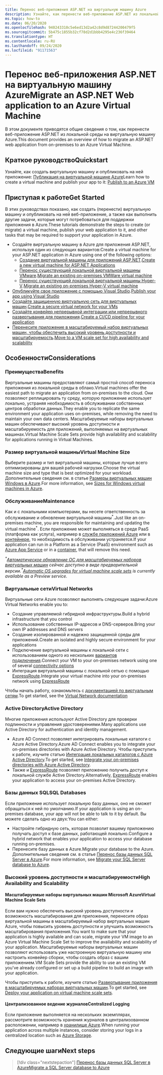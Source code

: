 ```yaml
---
title: Перенос веб-приложения ASP.NET на виртуальную машину Azure
description: Узнайте, как перенести веб-приложение ASP.NET из локальной среды на виртуальную машину Azure.
ms.topic: how-to
ms.date: 06/20/2020
ms.openlocfilehash: 940243310c5e6ed13d2a42c8d9d87244200479f5
ms.sourcegitcommit: 5b475c1855b32cf78d2d1bbb4295e4c236f39464
ms.translationtype: HT
ms.contentlocale: ru-RU
ms.lasthandoff: 09/24/2020
ms.locfileid: "91171563"
---
```

# <a name="migrate-an-aspnet-web-application-to-an-azure-virtual-machine"></a><span data-ttu-id="6f798-103">Перенос веб-приложения ASP.NET на виртуальную машину Azure</span><span class="sxs-lookup"><span data-stu-id="6f798-103">Migrate an ASP.NET Web application to an Azure Virtual Machine</span></span>

<span data-ttu-id="6f798-104">В этом документе приводятся общие сведения о том, как перенести веб-приложение ASP.NET из локальной среды на виртуальную машину Azure.</span><span class="sxs-lookup"><span data-stu-id="6f798-104">This document provides an overview of how to migrate an ASP.NET web application from on-premises to an Azure Virtual Machine.</span></span>

## <a name="quickstart"></a><span data-ttu-id="6f798-105">Краткое руководство</span><span class="sxs-lookup"><span data-stu-id="6f798-105">Quickstart</span></span>

<span data-ttu-id="6f798-106">Узнайте, как создать виртуальную машину и опубликовать на ней приложение: [Публикация на виртуальной машине Azure](https://tutorials.visualstudio.com/aspnet-vm/intro)</span><span class="sxs-lookup"><span data-stu-id="6f798-106">Learn how to create a virtual machine and publish your app to it: [Publish to an Azure VM](https://tutorials.visualstudio.com/aspnet-vm/intro)</span></span>

## <a name="get-started"></a><span data-ttu-id="6f798-107">Приступая к работе</span><span class="sxs-lookup"><span data-stu-id="6f798-107">Get Started</span></span>

<span data-ttu-id="6f798-108">В этих руководствах показано, как создать (перенести) виртуальную машину и опубликовать на ней веб-приложение, а также как выполнить другие задачи, которые могут потребоваться для поддержки приложения в Azure.</span><span class="sxs-lookup"><span data-stu-id="6f798-108">These tutorials demonstrate the steps to create (or migrate) a virtual machine, publish your web application to it, and other tasks that may be required to support your application in Azure.</span></span>

- <span data-ttu-id="6f798-109">Создайте виртуальную машину в Azure для приложения ASP.NET, используя один из следующих вариантов:</span><span class="sxs-lookup"><span data-stu-id="6f798-109">Create a virtual machine for your ASP.NET application in Azure using one of the following options:</span></span>
  - <span data-ttu-id="6f798-110">[Создание виртуальной машины для приложений ASP.NET](https://go.microsoft.com/fwlink/?linkid=863237).</span><span class="sxs-lookup"><span data-stu-id="6f798-110">[Create a new virtual machine for ASP.NET Applications](https://go.microsoft.com/fwlink/?linkid=863237)</span></span>
  - <span data-ttu-id="6f798-111">[Перенос существующей локальной виртуальной машины VMware](/azure/migrate/tutorial-migrate-vmware).</span><span class="sxs-lookup"><span data-stu-id="6f798-111">[Migrate an existing on-premises VMWare virtual machine](/azure/migrate/tutorial-migrate-vmware)</span></span>
  - <span data-ttu-id="6f798-112">[Перенос существующей локальной виртуальной машины Hyper-V](/azure/migrate/tutorial-migrate-hyper-v).</span><span class="sxs-lookup"><span data-stu-id="6f798-112">[Migrate an existing on-premises Hyper-V virtual machine](/azure/migrate/tutorial-migrate-hyper-v)</span></span>
- <span data-ttu-id="6f798-113">[Опубликуйте свое приложение с помощью Visual Studio](https://go.microsoft.com/fwlink/?linkid=863240).</span><span class="sxs-lookup"><span data-stu-id="6f798-113">[Publish your app using Visual Studio](https://go.microsoft.com/fwlink/?linkid=863240)</span></span>
- <span data-ttu-id="6f798-114">[Создайте защищенную виртуальную сеть для виртуальных машин](/azure/virtual-network/virtual-network-get-started-vnet-subnet).</span><span class="sxs-lookup"><span data-stu-id="6f798-114">[Create a secure virtual network for your VMs](/azure/virtual-network/virtual-network-get-started-vnet-subnet)</span></span>
- <span data-ttu-id="6f798-115">[Создайте конвейер непрерывной интеграции или непрерывного развертывания для приложения](/vsts/build-release/apps/cd/deploy-webdeploy-iis-deploygroups).</span><span class="sxs-lookup"><span data-stu-id="6f798-115">[Create a CI/CD pipeline for your application](/vsts/build-release/apps/cd/deploy-webdeploy-iis-deploygroups)</span></span>
- <span data-ttu-id="6f798-116">[Перенесите приложение в масштабируемый набор виртуальных машин, чтобы обеспечить высокий уровень доступности и масштабируемость](/azure/virtual-machine-scale-sets/virtual-machine-scale-sets-deploy-app).</span><span class="sxs-lookup"><span data-stu-id="6f798-116">[Move to a VM scale set for high availability and scalability](/azure/virtual-machine-scale-sets/virtual-machine-scale-sets-deploy-app)</span></span>

## <a name="considerations"></a><span data-ttu-id="6f798-117">Особенности</span><span class="sxs-lookup"><span data-stu-id="6f798-117">Considerations</span></span>

### <a name="benefits"></a><span data-ttu-id="6f798-118">Преимущества</span><span class="sxs-lookup"><span data-stu-id="6f798-118">Benefits</span></span>

<span data-ttu-id="6f798-119">Виртуальные машины предоставляют самый простой способ переноса приложения из локальной среды в облако.</span><span class="sxs-lookup"><span data-stu-id="6f798-119">Virtual machines offer the easiest path to migrate an application from on-premises to the cloud.</span></span> <span data-ttu-id="6f798-120">Они позволяют реплицировать ту среду, которую приложение использует локально, устраняя необходимость в обслуживании собственных центров обработки данных.</span><span class="sxs-lookup"><span data-stu-id="6f798-120">They enable you to replicate the same environment your application uses on-premises, while removing the need to maintain your own data centers.</span></span> <span data-ttu-id="6f798-121">Масштабируемые наборы виртуальных машин обеспечивают высокий уровень доступности и масштабируемость для приложений, выполняемых на виртуальных машинах.</span><span class="sxs-lookup"><span data-stu-id="6f798-121">Virtual Machine Scale Sets provide high availability and scalability for applications running in Virtual Machines.</span></span>

### <a name="virtual-machine-size"></a><span data-ttu-id="6f798-122">Размер виртуальной машины</span><span class="sxs-lookup"><span data-stu-id="6f798-122">Virtual Machine Size</span></span>

<span data-ttu-id="6f798-123">Выберите размер и тип виртуальной машины, которые лучше всего оптимизированы для вашей рабочей нагрузки.</span><span class="sxs-lookup"><span data-stu-id="6f798-123">Choose the virtual machine size and type that is best optimized for your workload.</span></span> <span data-ttu-id="6f798-124">Дополнительные сведения см. в статье [Размеры виртуальных машин Windows в Azure](/azure/virtual-machines/windows/sizes).</span><span class="sxs-lookup"><span data-stu-id="6f798-124">For more information, see [Sizes for Windows virtual machines in Azure](/azure/virtual-machines/windows/sizes).</span></span>

### <a name="maintenance"></a><span data-ttu-id="6f798-125">Обслуживание</span><span class="sxs-lookup"><span data-stu-id="6f798-125">Maintenance</span></span>

<span data-ttu-id="6f798-126">Как и с локальными компьютерами, вы несете ответственность за обслуживание и обновление виртуальной машины<sup>&#42;</sup>.</span><span class="sxs-lookup"><span data-stu-id="6f798-126">Just like an on-premises machine, you are responsible for maintaining and updating the virtual machine<sup>&#42;</sup>.</span></span> <span data-ttu-id="6f798-127">Если приложение может выполняться в среде PaaS (платформа как услуга), например в [службе приложений Azure](/azure/app-service/) или в [контейнере](/azure/app-service/containers/), то необходимость в обслуживании устраняется.</span><span class="sxs-lookup"><span data-stu-id="6f798-127">If your application can run in a Platform as a Service (PaaS) environment such as [Azure App Service](/azure/app-service/) or in a [container](/azure/app-service/containers/), that will remove this need.</span></span>

<span data-ttu-id="6f798-128">*<sup>&#42;</sup>[Автоматическое обновление ОС для масштабируемых наборов виртуальных машин](/azure/virtual-machine-scale-sets/virtual-machine-scale-sets-automatic-upgrade) сейчас доступно в виде предварительной версии.*</span><span class="sxs-lookup"><span data-stu-id="6f798-128">*<sup>&#42;</sup>[Automatic OS upgrades for virtual machine scale sets](/azure/virtual-machine-scale-sets/virtual-machine-scale-sets-automatic-upgrade) is currently available as a Preview service.*</span></span>

### <a name="virtual-networks"></a><span data-ttu-id="6f798-129">Виртуальные сети</span><span class="sxs-lookup"><span data-stu-id="6f798-129">Virtual Networks</span></span>

<span data-ttu-id="6f798-130">Виртуальные сети Azure позволяют выполнять следующие задачи:</span><span class="sxs-lookup"><span data-stu-id="6f798-130">Azure Virtual Networks enable you to:</span></span>

- <span data-ttu-id="6f798-131">Создание управляемой гибридной инфраструктуры.</span><span class="sxs-lookup"><span data-stu-id="6f798-131">Build a hybrid infrastructure that you control</span></span>
- <span data-ttu-id="6f798-132">Использование собственных IP-адресов и DNS-серверов.</span><span class="sxs-lookup"><span data-stu-id="6f798-132">Bring your own IP addresses and DNS servers</span></span>
- <span data-ttu-id="6f798-133">Создание изолированной и надежно защищенной среды для приложений.</span><span class="sxs-lookup"><span data-stu-id="6f798-133">Create an isolated and highly secure environment for your applications</span></span>
- <span data-ttu-id="6f798-134">Подключение виртуальной машины к локальной сети с использованием одного из нескольких [вариантов подключения](/azure/vpn-gateway/vpn-gateway-about-vpngateways#s2smulti).</span><span class="sxs-lookup"><span data-stu-id="6f798-134">Connect your VM to your on-premises network using one of several [connectivity options](/azure/vpn-gateway/vpn-gateway-about-vpngateways#s2smulti)</span></span>
- <span data-ttu-id="6f798-135">Интеграция виртуальной машины с локальной сетью с помощью [ExpressRoute](https://azure.microsoft.com/services/expressroute/).</span><span class="sxs-lookup"><span data-stu-id="6f798-135">Integrate your virtual machine into your on-premises network using [ExpressRoute](https://azure.microsoft.com/services/expressroute/)</span></span>

<span data-ttu-id="6f798-136">Чтобы начать работу, ознакомьтесь с [документацией по виртуальным сетям](/azure/virtual-network/).</span><span class="sxs-lookup"><span data-stu-id="6f798-136">To get started, see the [Virtual Network documentation](/azure/virtual-network/)</span></span>

### <a name="active-directory"></a><span data-ttu-id="6f798-137">Active Directory</span><span class="sxs-lookup"><span data-stu-id="6f798-137">Active Directory</span></span>

<span data-ttu-id="6f798-138">Многие приложения используют Active Directory для проверки подлинности и управления удостоверениями.</span><span class="sxs-lookup"><span data-stu-id="6f798-138">Many applications use Active Directory for authentication and identity management.</span></span>

- <span data-ttu-id="6f798-139">Azure AD Connect позволяет интегрировать локальные каталоги с Azure Active Directory.</span><span class="sxs-lookup"><span data-stu-id="6f798-139">Azure AD Connect enables you to integrate your on-premises directories with Azure Active Directory.</span></span> <span data-ttu-id="6f798-140">Чтобы приступить к работе, изучите статью [Интеграция локальных каталогов с Azure Active Directory](/azure/active-directory/connect/active-directory-aadconnect).</span><span class="sxs-lookup"><span data-stu-id="6f798-140">To get started, see [Integrate your on-premises directories with Azure Active Directory](/azure/active-directory/connect/active-directory-aadconnect).</span></span>
- <span data-ttu-id="6f798-141">Также и [ExpressRoute](https://azure.microsoft.com/services/expressroute/) позволяет приложению получить доступ к локальной службе Active Directory.</span><span class="sxs-lookup"><span data-stu-id="6f798-141">Alternatively, [ExpressRoute](https://azure.microsoft.com/services/expressroute/) enables your application to access your on-premises Active Directory.</span></span>

### <a name="sql-databases"></a><span data-ttu-id="6f798-142">Базы данных SQL</span><span class="sxs-lookup"><span data-stu-id="6f798-142">SQL Databases</span></span>

<span data-ttu-id="6f798-143">Если приложение использует локальную базу данных, оно не сможет обращаться к ней по умолчанию.</span><span class="sxs-lookup"><span data-stu-id="6f798-143">If your application is using an on-premises database, your app will not be able to talk to it by default.</span></span> <span data-ttu-id="6f798-144">Вы можете сделать одно из двух:</span><span class="sxs-lookup"><span data-stu-id="6f798-144">You can either:</span></span>

- <span data-ttu-id="6f798-145">Настройте гибридную сеть, которая позволит вашему приложению получать доступ к базе данных, работающей локально.</span><span class="sxs-lookup"><span data-stu-id="6f798-145">Configure a hybrid network that enables your application to access your database running on-premises.</span></span>
- <span data-ttu-id="6f798-146">Перенесите базу данных в Azure.</span><span class="sxs-lookup"><span data-stu-id="6f798-146">Migrate your database to the Azure.</span></span> <span data-ttu-id="6f798-147">Дополнительные сведения см. в статье [Перенос базы данных SQL Server в Azure](sql.md).</span><span class="sxs-lookup"><span data-stu-id="6f798-147">For more information, see [Migrate your SQL Server database to Azure](sql.md).</span></span>

### <a name="high-availability-and-scalability"></a><span data-ttu-id="6f798-148">Высокий уровень доступности и масштабируемости</span><span class="sxs-lookup"><span data-stu-id="6f798-148">High Availability and Scalability</span></span>

#### <a name="virtual-machine-scale-sets"></a><span data-ttu-id="6f798-149">Масштабируемые наборы виртуальных машин Microsoft Azure</span><span class="sxs-lookup"><span data-stu-id="6f798-149">Virtual Machine Scale Sets</span></span>

<span data-ttu-id="6f798-150">Если вам нужно обеспечить высокий уровень доступности и возможность масштабирования для приложения, перенесите образ виртуальной машины в масштабируемый набор виртуальных машин Azure, чтобы повысить уровень доступности и улучшить возможность масштабирования приложения.</span><span class="sxs-lookup"><span data-stu-id="6f798-150">You want to make sure that your application is highly available and can scale, migrate your VM image to an Azure Virtual Machine Scale Set to improve the availability and scalability of your application.</span></span> <span data-ttu-id="6f798-151">Масштабируемые наборы виртуальных машин позволяют использовать уже настроенную виртуальную машину или настроить конвейер сборки, чтобы создать образ с вашим приложением.</span><span class="sxs-lookup"><span data-stu-id="6f798-151">VM Scale Sets provide the ability to use an existing VM you've already configured or set up a build pipeline to build an image with your application.</span></span>

<span data-ttu-id="6f798-152">Чтобы приступить к работе, изучите статью [Развертывание приложения в масштабируемых наборах виртуальных машин](/azure/virtual-machine-scale-sets/virtual-machine-scale-sets-deploy-app).</span><span class="sxs-lookup"><span data-stu-id="6f798-152">To get started, see [Deploy your application on virtual machine scale sets](/azure/virtual-machine-scale-sets/virtual-machine-scale-sets-deploy-app).</span></span>

#### <a name="centralized-logging"></a><span data-ttu-id="6f798-153">Централизованное ведение журналов</span><span class="sxs-lookup"><span data-stu-id="6f798-153">Centralized Logging</span></span>

<span data-ttu-id="6f798-154">Если приложение выполняется на нескольких экземплярах, рассмотрите возможность хранения журналов в централизованном расположении, например в [хранилище Azure](/azure/storage/).</span><span class="sxs-lookup"><span data-stu-id="6f798-154">When running your application across multiple instances, consider storing your logs in a centralized location such as [Azure Storage](/azure/storage/).</span></span>

## <a name="next-steps"></a><span data-ttu-id="6f798-155">Следующие шаги</span><span class="sxs-lookup"><span data-stu-id="6f798-155">Next steps</span></span>

> [!div class="nextstepaction"]
> [<span data-ttu-id="6f798-156">Перенос базы данных SQL Server в Azure</span><span class="sxs-lookup"><span data-stu-id="6f798-156">Migrate a SQL Server database to Azure</span></span>](sql.md)
